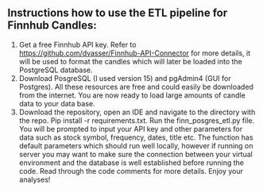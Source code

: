 ## Instructions how to use the ETL pipeline for Finnhub Candles:

1) Get a free Finnhub API key. Refer to https://github.com/dvasser/Finnhub-API-Connector for more details, it will be used to format the candles which will later be loaded into the PostgreSQL database.
2) Download PosgreSQL (I used version 15) and pgAdmin4 (GUI for Postgres). All these resources are free and could easily be downloaded from the internet. You are now ready to load large amounts of candle data to your data base.
3) Download the repository, open an IDE and navigate to the directory with the repo. Pip install -r requirements.txt. Run the finn_posgres_etl.py file. You will be prompted to input your API key and other parameters for data such as stock symbol, frequency, dates, title etc. The function has default parameters which should run well locally, however if running on server you may want to make sure the connection between your virtual environment and the database is well established before running the code. Read through the code comments for more details. Enjoy your analyses!
